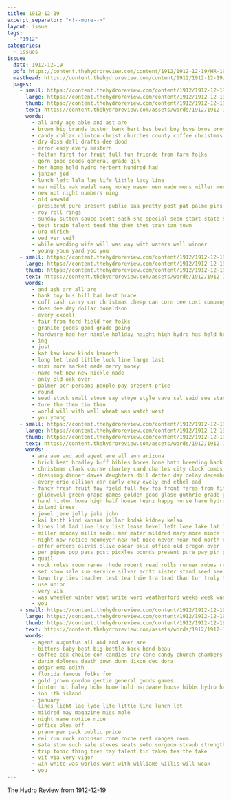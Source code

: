 ```yaml
---
title: 1912-12-19
excerpt_separator: "<!--more-->"
layout: issue
tags:
  - "1912"
categories:
  - issues
issue:
  date: 1912-12-19
  pdf: https://content.thehydroreview.com/content/1912/1912-12-19/HR-1912-12-19.pdf
  masthead: https://content.thehydroreview.com/content/1912/1912-12-19/masthead/HR-1912-12-19.jpg
  pages:
    - small: https://content.thehydroreview.com/content/1912/1912-12-19/small/HR-1912-12-19-01.jpg
      large: https://content.thehydroreview.com/content/1912/1912-12-19/large/HR-1912-12-19-01.jpg
      thumb: https://content.thehydroreview.com/content/1912/1912-12-19/thumbnails/HR-1912-12-19-01.jpg
      text: https://content.thehydroreview.com/assets/words/1912/1912-12-19/HR-1912-12-19-01.txt
      words:
        - all andy age able and ast are
        - brown big brands buster bank bert bas best boy boys bros brothers bayard buy bani black
        - candy collar clinton christ churches county coffee christmas caddo candies christina clint cashier can clark cuff
        - dry doss dall drafts dee dood
        - error easy every eastern
        - felton first for fruit full fun friends from farm folks
        - gorn good goods general grade gin
        - her home held hydro herbert hundred had
        - janzen jed
        - lunch left lala lae life little lacy line
        - man mills mak medal many money mason men made mens miller merry
        - new not night numbers ning
        - old oswald
        - president pure present public paa pretty post pat palme pins pearl pope peters part pro parcels per
        - roy roll rings
        - sunday sutton sauce scott sash she special seen start state strong soon save serene selz sos styles store surplus scarf schools sugar
        - test train talent teed the them thet tran tan town
        - ure ulrich
        - ved ver veil
        - while wedding wife will was way with waters well winner
        - young youn yard yoo you
    - small: https://content.thehydroreview.com/content/1912/1912-12-19/small/HR-1912-12-19-02.jpg
      large: https://content.thehydroreview.com/content/1912/1912-12-19/large/HR-1912-12-19-02.jpg
      thumb: https://content.thehydroreview.com/content/1912/1912-12-19/thumbnails/HR-1912-12-19-02.jpg
      text: https://content.thehydroreview.com/assets/words/1912/1912-12-19/HR-1912-12-19-02.txt
      words:
        - and ash arr all are
        - bank buy bus bill bai best brace
        - cuff cash carry car christmas cheap can corn cee cost company call come
        - does dee day dollar donaldson
        - every excell
        - fair from ford field for folks
        - granite goods good grade going
        - hardware had her handle holiday haight high hydro has held house home
        - ing
        - just
        - kat kaw know kinds kenneth
        - long let lead little look line large last
        - mimi more market made merry money
        - name not now new nickle nade
        - only old oak over
        - palmer per persons people pay present price
        - round
        - seed stock small stove say stoye style save sal said see standard saturday soon sing stoves sell
        - ture the them tin than
        - world will with well wheat was watch west
        - you young
    - small: https://content.thehydroreview.com/content/1912/1912-12-19/small/HR-1912-12-19-03.jpg
      large: https://content.thehydroreview.com/content/1912/1912-12-19/large/HR-1912-12-19-03.jpg
      thumb: https://content.thehydroreview.com/content/1912/1912-12-19/thumbnails/HR-1912-12-19-03.jpg
      text: https://content.thehydroreview.com/assets/words/1912/1912-12-19/HR-1912-12-19-03.txt
      words:
        - ana ave and aud agent are all anh arizona
        - brick beat bradley buff bibles bores bone bath breeding bank bonus beans bartlett big been butters bus boyle brand bring bruton beams bent best bros better bridge bon brass business bert barn books bandy bag beane bulk bare busler
        - christmas clark course charley card charles city clock combs cold crea collins col caddo case candies corn chilcott centers call close company car can code couch coffee come choice clifford chane cheap carrie curren county cave columbia coats condy cuff colt collar cases
        - dressing dinner daves daughters dill detter day delay december during dip drakes
        - every erie ellison ear early eney evely end ethel ead
        - fancy fresh fruit fay field full few fos front fares from fitzpatrick felton fill for files fun first fruits fountain fine frank free friday friends farm
        - glidewell green grape games golden good glase guthrie grade greeson goods gift
        - hand hinton homa high half house heinz happy horse hare hydro hes hammond home howe has harness heger harriet hebard
        - island iness
        - jewel jere jelly jake john
        - kai keith kind kansas kellar kodak kidney kelso
        - lines lot lad line lacy list lease level left lose lake lat lege loan light last low liberal learn large long land
        - miller monday mills medal mer mater mildred mary more mince mighty magazine miles money morning marvin mere mather market mabel milton madge men made mat mantle mon mcpheeters mele missouri many merry
        - night now notice neumeyer new not nice never near ned north nave
        - offer orders olives olive oscar okie office old oregon over
        - per pipes pop pass post pickles pounds present pure pay pin points pick price pack palace pope pork paper plum ping pound phoenix poland plate
        - quail
        - rock roles room renew rhode robert read rolls runner robes rosa royal rel ruth red
        - set show sale sun service silver scott sister stand seed see south store sunday stocks saturday sell staple season soap shaw suit silks stockton special sem state shirts sha sour sal
        - town try ties teacher test tea thie tra trad than tor truly tae taken them ting table toller the
        - use union
        - very via
        - was wheeler winter went write word weatherford weeks week want wes whitchurch weltmer ware winners weir west works winne wood will wife wax win wheat with work why waters wear working white
        - you
    - small: https://content.thehydroreview.com/content/1912/1912-12-19/small/HR-1912-12-19-04.jpg
      large: https://content.thehydroreview.com/content/1912/1912-12-19/large/HR-1912-12-19-04.jpg
      thumb: https://content.thehydroreview.com/content/1912/1912-12-19/thumbnails/HR-1912-12-19-04.jpg
      text: https://content.thehydroreview.com/assets/words/1912/1912-12-19/HR-1912-12-19-04.txt
      words:
        - agent augustus all aid and aver are
        - bitters baby best big bottle back bond beau
        - coffee cox choice con candies cry cane candy church chambers cake christian can christmas christ
        - darin dolores death down dunn dixon dec dora
        - edgar ema edith
        - florida famous folks for
        - gold grown gordon gertie general goods games
        - hinton hot haley hohe home hold hardware house hibbs hydro health harry
        - ion ith island
        - january
        - lines light lae lyde life little line lunch let
        - mildred may magazine miss mole
        - night name notice nice
        - office olea off
        - prano per pack public price
        - rei run rock robinson rome roche rest ranges room
        - sata stom such sale stoves seats soto surgeon straub strength stage save special susan sok sarah springs saturday sutton safe shia
        - trip tonic thing tren tay talent tin taken tea the take
        - vit via very vigor
        - win white was worlds want with williams willis will weak
        - you
---
```


The Hydro Review from 1912-12-19

<!--more-->

